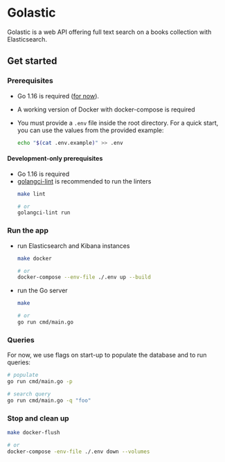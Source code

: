 # Golastic

Golastic is a web API offering full text search on a books collection with Elasticsearch.

## Get started

### Prerequisites

- Go 1.16 is required ([for now](https://github.com/moreirathomas/golastic/issues/17)).
- A working version of Docker with docker-compose is required
- You must provide a `.env` file inside the root directory.
    For a quick start, you can use the values from the provided example:

    ```sh
    echo "$(cat .env.example)" >> .env
    ```

#### Development-only prerequisites

- Go 1.16 is required
- [golangci-lint](https://golangci-lint.run/) is recommended to run the linters
  ```sh
  make lint

  # or
  golangci-lint run
  ```

### Run the app

- run Elasticsearch and Kibana instances

    ```sh
    make docker

    # or
    docker-compose --env-file ./.env up --build
    ```

- run the Go server

    ```sh
    make

    # or
    go run cmd/main.go
    ```

### Queries

For now, we use flags on start-up to populate the database and to run queries:

```sh
# populate
go run cmd/main.go -p

# search query
go run cmd/main.go -q "foo"
```

### Stop and clean up

```sh
make docker-flush

# or
docker-compose -env-file ./.env down --volumes
```
